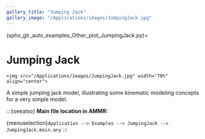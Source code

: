 ```yaml
---
gallery_title: "Jumping Jack"
gallery_image: "/Applications/images/JumpingJack.jpg"
---
```


(sphx_glr_auto_examples_Other_plot_JumpingJack.py)=

# Jumping Jack


````{sidebar} **Example**
<img src="/Applications/images/JumpingJack.jpg" width="70%" align="center">
````

A simple jumping jack model, illustrating some kinematic modeling concepts for a very simple model.



:::{seealso}
**Main file location in AMMR:**

{menuselection}`Application --> Examples --> JumpingJack -->
JumpingJack.main.any`
:::
